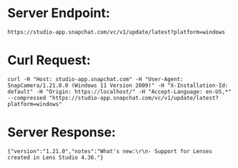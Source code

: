 # Server Endpoint: 
    https://studio-app.snapchat.com/vc/v1/update/latest?platform=windows

# Curl Request: 
```curl -H "Host: studio-app.snapchat.com" -H "User-Agent: SnapCamera/1.21.0.0 (Windows 11 Version 2009)" -H "X-Installation-Id: default" -H "Origin: https://localhost/" -H "Accept-Language: en-US,*" --compressed "https://studio-app.snapchat.com/vc/v1/update/latest?platform=windows"```


# Server Response:
```{"version":"1.21.0","notes":"What's new:\r\n- Support for Lenses created in Lens Studio 4.36."}```

